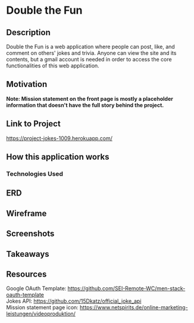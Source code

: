 # Double the Fun
## Description
Double the Fun is a web application where people can post, like, and comment on others' jokes and trivia. Anyone can view the site and its contents, but a gmail account is needed in order to access the core functionalities of this web application.

## Motivation
**Note: Mission statement on the front page is mostly a placeholder information that doesn't have the full story behind the project.**  


## Link to Project
https://project-jokes-1009.herokuapp.com/

## How this application works

### Technologies Used

## ERD

## Wireframe

## Screenshots

## Takeaways

## Resources
Google OAuth Template: https://github.com/SEI-Remote-WC/men-stack-oauth-template  
Jokes API: https://github.com/15Dkatz/official_joke_api  
Mission statement page icon: https://www.netspirits.de/online-marketing-leistungen/videoproduktion/